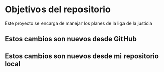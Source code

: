 # Objetivos del repositorio

Este proyecto se encarga de manejar los planes de la liga de la justicia


## Estos cambios son nuevos desde GitHub

## Estos cambios son nuevos desde mi repositorio local

